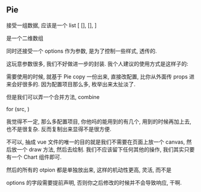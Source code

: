 ## Pie

<pie/>

接受一组数据, 应该是一个 list
[
	[],
	[],
]

是一个二维数组

同时还接受一个 options 作为参数, 是为了控制一些样式, 透传的. 


这玩意参数很多, 我们不好做进一步的封装.
我个人建议的使用方式是这样子的:

需要使用的时候, 就基于 Pie copy 一份出来, 直接改配置, 比你从外面传 props 进来会好很多的. 
因为配置项目那么多, 枚举出来太扯淡了. 

但是我们可以弄一个合并方法, combine 

for (src, )

我觉得不一定, 那么多配置项目, 你他吗的能用到的有几个, 用到的时候再加上去, 也不是很复杂.
反而复制出来显得不是很方便. 

不可以, 抽成 vue 文件的唯一的目的就是我们不需要在页面上放一个 canvas, 然后放一个 draw 方法, 然后去绘制. 
我们不应该留下任何其他的操作, 我们其实只要有一个 Chart 组件即可. 

然后的所有的 otpion 都是单独放出来, 这样的机动性更高, 灵活, 而不是



options 的字段需要提前声明, 否则你之后修改的时候并不会导致响应, 干啊. 











































